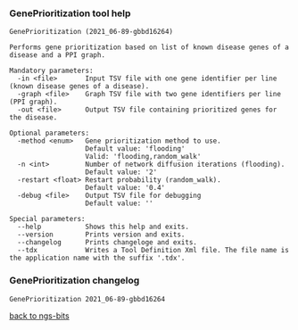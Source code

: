 ### GenePrioritization tool help
	GenePrioritization (2021_06-89-gbbd16264)
	
	Performs gene prioritization based on list of known disease genes of a disease and a PPI graph.
	
	Mandatory parameters:
	  -in <file>       Input TSV file with one gene identifier per line (known disease genes of a disease).
	  -graph <file>    Graph TSV file with two gene identifiers per line (PPI graph).
	  -out <file>      Output TSV file containing prioritized genes for the disease.
	
	Optional parameters:
	  -method <enum>   Gene prioritization method to use.
	                   Default value: 'flooding'
	                   Valid: 'flooding,random_walk'
	  -n <int>         Number of network diffusion iterations (flooding).
	                   Default value: '2'
	  -restart <float> Restart probability (random_walk).
	                   Default value: '0.4'
	  -debug <file>    Output TSV file for debugging
	                   Default value: ''
	
	Special parameters:
	  --help           Shows this help and exits.
	  --version        Prints version and exits.
	  --changelog      Prints changeloge and exits.
	  --tdx            Writes a Tool Definition Xml file. The file name is the application name with the suffix '.tdx'.
	
### GenePrioritization changelog
	GenePrioritization 2021_06-89-gbbd16264
	
[back to ngs-bits](https://github.com/imgag/ngs-bits)